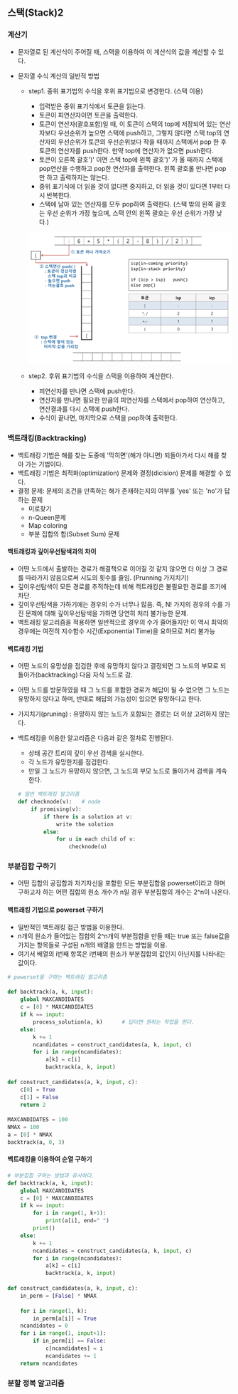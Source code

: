 ## 스택(Stack)2

### 계산기

* 문자열로 된 계산식이 주어질 때, 스택을 이용하여 이 계산식의 값을 계산할 수 있다.

* 문자열 수식 계산의 일반적 방법

  * step1. 중위 표기법의 수식을 후위 표기법으로 변경한다. (스택 이용)

    * 입력받은 중위 표기식에서 토큰을 읽는다.
    * 토큰이 피연산자이면 토큰을 출력한다.
    * 토큰이 연산자(괄호포함)일 때, 이 토큰이 스택의 top에 저장되어 있는 연산자보다 우선순위가 높으면 스택에 push하고, 그렇지 않다면 스택 top의 연산자의 우선순위가 토큰의 우선순위보다 작을 때까지 스택에서 pop 한 후 토큰의 연산자를 push한다. 만약 top에 연산자가 없으면 push한다.
    * 토큰이 오른쪽 괄호')' 이면 스택 top에 왼쪽 괄호')' 가 올 때까지 스택에 pop연산을 수행하고 pop한 연산자를 출력한다. 왼쪽 괄호롤 만나면 pop만 하고 출력하지는 않는다.
    * 중위 표기식에 더 읽을 것이 없다면 중지하고, 더 읽을 것이 있다면 1부터 다시 반복한다.
    * 스택에 남아 있는 연산자를 모두 pop하여 출력한다. (스택 밖의 왼쪽 괄호는 우선 순위가 가장 높으며, 스택 안의 왼쪽 괄호는 우선 순위가 가장 낮다.)

    ![계산기](20_%EC%8A%A4%ED%83%9D(Stack)2.assets/%EA%B3%84%EC%82%B0%EA%B8%B0.PNG)

  * step2. 후위 표기법의 수식을 스택을 이용하여 계산한다.

    * 피연산자를 만나면 스택에 push한다.
    * 연산자를 만나면 필요한 만큼의 피연산자를 스택에서 pop하여 연산하고, 연산결과를 다시 스택에 push한다.
    * 수식이 끝나면, 마지막으로 스택을 pop하여 출력한다.



### 백트래킹(Backtracking)

* 백트래킹 기법은 해를 찾는 도중에 '막히면'(해가 아니면) 되돌아가서 다시 해를 찾아 가는 기법이다.
* 백트래킹 기법은 최적화(optimization) 문제와 결정(dicision) 문제를 해결할 수 있다.
* 결정 문제: 문제의 조건을 만족하는 해가 존재하는지의 여부를 'yes' 또는 'no'가 답하는 문제
  * 미로찾기
  * n-Queen문제
  * Map coloring
  * 부분 집합의 합(Subset Sum) 문제 

#### 백트래킹과 깊이우선탐색과의 차이

* 어떤 노드에서 출발하는 경로가 해결책으로 이어질 것 같지 않으면 더 이상 그 경로를 따라가지 않음으로써 시도의 횟수를 줄임. (Prunning 가지치기)
* 깊이우선탐색이 모든 경로를 추적하는데 비해 캑트래킹은 불필요한 경로를 조기에 차단.
* 깊이우선탐색을 가하기에는 경우의 수가 너무나 많음. 즉, N! 가지의 경우의 수를 가진 문제에 대해 깊이우선탐색을 가하면 당연히 처리 불가능한 문제.
* 백트래킹 알고리즘을 적용하면 일반적으로 경우의 수가 줄어들지만 이 역시 최악의 경우에는 여전히 지수함수 시간(Exponential Time)을 요하므로 처리 불가능

#### 백트래킹 기법

* 어떤 노드의 유망성을 점검한 후에 유망하지 않다고 결정되면 그 노드의 부모로 되돌아가(backtracking) 다음 자식 노드로 감.
* 어떤 노드를 방문하였을 때 그 노드를 포함한 경로가 해답이 될 수 없으면 그 노드는 유망하지 않다고 하며, 반대로 해답의 가능성이 있으면 유망하다고 한다.
* 가지치기(pruning) : 유망하지 않는 노드가 포함되는 경로는 더 이상 고려하지 않는다.

* 백트래킹을 이용한 알고리즘은 다음과 같은 절차로 진행된다.

  * 상태 공간 트리의 깊이 우선 검색을 실시한다.
  * 각 노드가 유망한지를 점검한다.
  * 만일 그 노드가 유망하지 않으면, 그 노드의 부모 노드로 돌아가서 검색을 계속한다.

  ```python
  # 일반 백트래킹 알고리즘
  def checknode(v):   # node
      if promising(v):
          if there is a solution at v:
              write the solution
          else:
              for u in each child of v:
                  checknode(u)
  ```

  

### 부분집합 구하기

* 어떤 집합의 공집합과 자기자신을 포함한 모든 부분집합을 powerset이라고 하며 구하고자 하는 어떤 집합의 원소 개수가 n일 경우 부분집합의 개수는 2^n이 나온다.

#### 백트래킹 기법으로 powerset 구하기

* 일반적인 백트래킹 접근 방법을 이용한다.
* n개의 원소가 들어있는 집합의 2^n개의 부분집합을 만들 때는 true 또는 false값을 가지는 항목들로 구성된 n개의 배열을 만드는 방법을 이용.
* 여기서 배열의 i번째 항목은 i번째의 원소가 부분집합의 값인지 아닌지를 나타내는 값이다.

```python
# powerset을 구하는 백트래킹 알고리즘

def backtrack(a, k, input):
    global MAXCANDIDATES
    c = [0] * MAXCANDIDATES
    if k == input:
        process_solution(a, k)      # 답이면 원하는 작업을 한다.
    else:
        k += 1
        ncandidates = construct_candidates(a, k, input, c)
        for i in range(ncandidates):
            a[k] = c[i]
            backtrack(a, k, input)
         
def construct_candidates(a, k, input, c):
    c[0] = True
    c[1] = False
    return 2

MAXCANDIDATES = 100
NMAX = 100
a = [0] * NMAX
backtrack(a, 0, 3)
```



#### 백트래킹을 이용하여 순열 구하기

```python
# 부분집합 구하는 방법과 유사하다.
def backtrack(a, k, input):
    global MAXCANDIDATES
    c = [0] * MAXCANDIDATES
    if k == input:
        for i in range(1, k+1):
            print(a[i], end=" ")
        print()
    else:
        k += 1
        ncandidates = construct_candidates(a, k, input, c)
        for i in range(ncandidates):
            a[k] = c[i]
            backtrack(a, k, input)
            
def construct_candidates(a, k, input, c):
    in_perm = [False] * NMAX
    
    for i in range(1, k):
        in_perm[a[i]] = True
    ncandidates = 0
    for i in range(1, input+1):
        if in_perm[i] == False:
            c[ncandidates] = i
            ncandidates += 1
    return ncandidates
```



### 분할 정복 알고리즘


